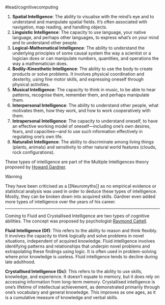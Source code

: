 #lead/cognitivecomputing

1. **Spatial Intelligence**: The ability to visualise with the mind’s eye and to understand and manipulate spatial fields. It’s often associated with navigation, map reading, and handling objects.
2. **Linguistic Intelligence**: The capacity to use language, your native language, and perhaps other languages, to express what’s on your mind and to understand other people.
3. **Logical-Mathematical Intelligence**: The ability to understand the underlying principles of some causal system the way a scientist or a logician does or can manipulate numbers, quantities, and operations the way a mathematician does.
4. **Bodily-Kinesthetic Intelligence**: The ability to use the body to create products or solve problems. It involves physical coordination and dexterity, using fine motor skills, and expressing oneself through physical activities.
5. **Musical Intelligence**: The capacity to think in music, to be able to hear patterns, recognise them, remember them, and perhaps manipulate them.
6. **Interpersonal Intelligence**: The ability to understand other people, what motivates them, how they work, and how to work cooperatively with them.
7. **Intrapersonal Intelligence**: The capacity to understand oneself, to have an effective working model of oneself—including one’s own desires, fears, and capacities—and to use such information effectively in regulating one’s own life.
8. **Naturalist Intelligence**: The ability to discriminate among living things (plants, animals) and sensitivity to other natural world features (clouds, rock configurations).

These types of intelligence are part of the Multiple Intelligences theory proposed by [Howard Gardner](https://en.wikipedia.org/wiki/Howard_Gardner).

> [!warning]
> They have been criticised as a [[Neuromyths]] as no empirical evidence or statistical analysis was used in order to deduce these types of intelligence. Mostly, they can be broken down into acquired skills. Gardner even added more types of intelligence over the years of his career.

---

Coming to Fluid and Crystallised Intelligence are two types of cognitive abilities. The concept was proposed by psychologist [Raymond Cattell](https://en.wikipedia.org/wiki/Raymond_Cattell).

**Fluid Intelligence (Gf)**: This refers to the ability to reason and think flexibly. It involves the capacity to think logically and solve problems in novel situations, independent of acquired knowledge. Fluid intelligence involves identifying patterns and relationships that underpin novel problems and extrapolating these findings using logic. It is often used in problem-solving where prior knowledge is useless. Fluid intelligence tends to decline during late adulthood.

**Crystallised Intelligence (Gc)**: This refers to the ability to use skills, knowledge, and experience. It doesn’t equate to memory, but it does rely on accessing information from long-term memory. Crystallised intelligence is one’s lifetime of intellectual achievement, as demonstrated primarily through one’s vocabulary and general knowledge. This improves as one ages, as it is a cumulative measure of knowledge and verbal skills.

